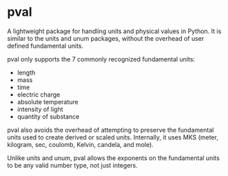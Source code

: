 # pval

A lightweight package for handling units and physical values in Python.
It is similar to the units and unum packages, without the overhead of user defined fundamental units.

pval only supports the 7 commonly recognized fundamental units:
- length
- mass
- time
- electric charge
- absolute temperature
- intensity of light
- quantity of substance

pval also avoids the overhead of attempting to preserve the fundamental units used to create derived or scaled units.
Internally, it uses MKS (meter, kilogram, sec, coulomb, Kelvin, candela, and mole).

Unlike units and unum, pval allows the exponents on the fundamental units to be any valid number type, not just integers.
